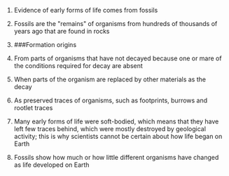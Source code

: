 1. Evidence of early forms of life comes from fossils
2. Fossils are the "remains" of organisms from hundreds of thousands of years ago that are found in rocks
3. ###Formation origins
 1. From parts of organisms that have not decayed because one or mare of the conditions required for decay are absent
 2. When parts of the organism are replaced by other materials as the decay
 3. As preserved traces of organisms, such as footprints, burrows and rootlet traces

4. Many early forms of life were soft-bodied, which means that they have left few traces behind, which were mostly destroyed by geological activity; this is why scientists cannot be certain about how life began on Earth
5. Fossils show how much or how little different organisms have changed as life developed on Earth
